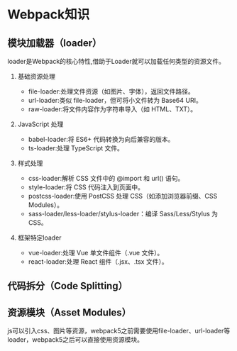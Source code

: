# Webpack知识

## 模块加载器（loader）

loader是Webpack的核心特性,借助于Loader就可以加载任何类型的资源文件。

1. 基础资源处理
    - file-loader:处理文件资源（如图片、字体），返回文件路径。
    - url-loader:类似 file-loader，但可将小文件转为 Base64 URI。
    - raw-loader:将文件内容作为字符串导入（如 HTML、TXT）。
2. JavaScript 处理
    - babel-loader:将 ES6+ 代码转换为向后兼容的版本。
    - ts-loader:处理 TypeScript 文件。

3. 样式处理
    - css-loader:解析 CSS 文件中的 @import 和 url() 语句。
    - style-loader:将 CSS 代码注入到页面中。
    - postcss-loader:使用 PostCSS 处理 CSS（如添加浏览器前缀、CSS Modules）。
    - sass-loader/less-loader/stylus-loader：编译 Sass/Less/Stylus 为 CSS。

4. 框架特定loader
    - vue-loader:处理 Vue 单文件组件（.vue 文件）。
    - react-loader:处理 React 组件（.jsx、.tsx 文件）。

## 代码拆分（Code Splitting）

## 资源模块（Asset Modules）

js可以引入css、图片等资源，webpack5之前需要使用file-loader、url-loader等loader，webpack5之后可以直接使用资源模块。